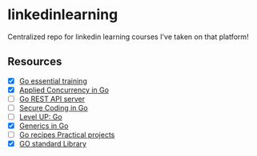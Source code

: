 # linkedinlearning

Centralized repo for linkedin learning courses I've taken on that platform!

## Resources

- [x] <a href="https://www.linkedin.com/learning/go-essential-training-16567666">Go essential training</a>
- [x] <a href="https://www.linkedin.com/learning/applied-concurrency-in-go">Applied Concurrency in Go</a>
- [ ] <a href="https://www.linkedin.com/learning/practice-it-go-rest-api-server">Go REST API server</a>
- [ ] <a href="https://www.linkedin.com/learning/secure-coding-in-go/">Secure Coding in Go</a>
- [ ] <a href="https://www.linkedin.com/learning/level-up-go/">Level UP: Go</a>
- [x] <a href="https://www.linkedin.com/learning/generics-in-go/generics-in-go-1-18">Generics in Go</a>
- [ ] <a href="https://www.linkedin.com/learning/go-recipes-practical-projects">Go recipes Practical projects</a>
- [x] <a href="https://www.linkedin.com/learning/learning-the-go-standard-library">GO standard Library</a>
